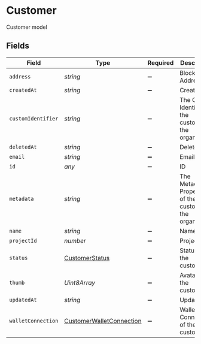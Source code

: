 # Customer

Customer model


## Fields

| Field                                                                       | Type                                                                        | Required                                                                    | Description                                                                 | Example                                                                     |
| --------------------------------------------------------------------------- | --------------------------------------------------------------------------- | --------------------------------------------------------------------------- | --------------------------------------------------------------------------- | --------------------------------------------------------------------------- |
| `address`                                                                   | *string*                                                                    | :heavy_minus_sign:                                                          | Blockchain Address                                                          | 0xb30401952A0648849816Bc99Af08F2369A5bB98C                                  |
| `createdAt`                                                                 | *string*                                                                    | :heavy_minus_sign:                                                          | Created at                                                                  | 2020-01-27 17:50:45                                                         |
| `customIdentifier`                                                          | *string*                                                                    | :heavy_minus_sign:                                                          | The Custom Identifier of the customer in the organization                   | org-user-123                                                                |
| `deletedAt`                                                                 | *string*                                                                    | :heavy_minus_sign:                                                          | Deleted at                                                                  | 2020-01-27 17:50:45                                                         |
| `email`                                                                     | *string*                                                                    | :heavy_minus_sign:                                                          | Email                                                                       |                                                                             |
| `id`                                                                        | *any*                                                                       | :heavy_minus_sign:                                                          | ID                                                                          |                                                                             |
| `metadata`                                                                  | *string*                                                                    | :heavy_minus_sign:                                                          | The Metadata Properties of the customer in the organization                 | [object Object],[object Object]                                             |
| `name`                                                                      | *string*                                                                    | :heavy_minus_sign:                                                          | Name                                                                        |                                                                             |
| `projectId`                                                                 | *number*                                                                    | :heavy_minus_sign:                                                          | Project ID                                                                  | 99bb9ba9-45ec-4f27-a6e2-2e7c11667350                                        |
| `status`                                                                    | [CustomerStatus](../../models/shared/customerstatus.md)                     | :heavy_minus_sign:                                                          | Status of the customer                                                      | ACTIVE                                                                      |
| `thumb`                                                                     | *Uint8Array*                                                                | :heavy_minus_sign:                                                          | Avatar of the customer                                                      | /tmp/file1                                                                  |
| `updatedAt`                                                                 | *string*                                                                    | :heavy_minus_sign:                                                          | Updated at                                                                  | 2020-01-27 17:50:45                                                         |
| `walletConnection`                                                          | [CustomerWalletConnection](../../models/shared/customerwalletconnection.md) | :heavy_minus_sign:                                                          | Wallet Connection of the customer                                           | LEGIT_WALLET                                                                |